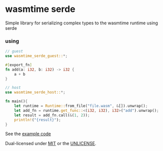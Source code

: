 # wasmtime serde
Simple library for serializing complex types to the wasmtime runtime using serde

### using

```Rust
// guest
use wasmtime_serde_guest::*;

#[export_fn]
fn add(a: i32, b: i32) -> i32 {
    a + b
}

// host
use wasmtime_serde_host::*;

fn main(){
    let runtime = Runtime::from_file("file.wasm", &[]).unwrap();
    let add_fn = runtime.get_func::<(i32, i32), i32>("add").unwrap();
    let result = add_fn.call(&(1, 2));
    println!("{result}");
}

```

See the [example code](examples)

Dual-licensed under [MIT](../LICENSE-MIT) or the [UNLICENSE](../UNLICENSE).